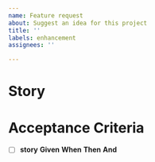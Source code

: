 ```yaml
---
name: Feature request
about: Suggest an idea for this project
title: ''
labels: enhancement
assignees: ''

---
```


# Story


# Acceptance Criteria

- [ ] **story**
 **Given** 
**When** 
**Then** 
**And**
